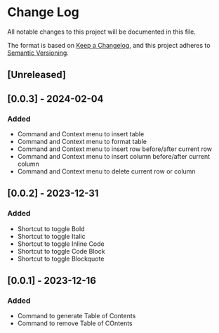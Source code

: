 # Change Log

All notable changes to this project will be documented in this file.

The format is based on [Keep a Changelog](https://keepachangelog.com/en/1.0.0/),
and this project adheres to [Semantic Versioning](https://semver.org/spec/v2.0.0.html).

## [Unreleased]

## [0.0.3] - 2024-02-04

### Added

- Command and Context menu to insert table
- Command and Context menu to format table
- Command and Context menu to insert row before/after current row
- Command and Context menu to insert column before/after current column
- Command and Context menu to delete current row or column

## [0.0.2] - 2023-12-31

### Added

- Shortcut to toggle Bold
- Shortcut to toggle Italic
- Shortcut to toggle Inline Code
- Shortcut to toggle Code Block
- Shortcut to toggle Blockquote

## [0.0.1] - 2023-12-16

### Added

- Command to generate Table of Contents
- Command to remove Table of COntents
